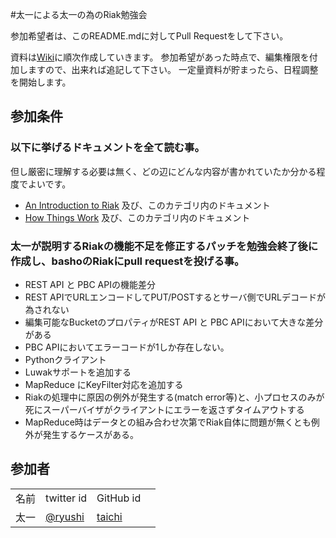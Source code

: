#太一による太一の為のRiak勉強会

参加希望者は、このREADME.mdに対してPull Requestをして下さい。

資料は[Wiki](https://github.com/taichi/learningRiak/wiki)に順次作成していきます。
参加希望があった時点で、編集権限を付加しますので、出来れば追記して下さい。
一定量資料が貯まったら、日程調整を開始します。

## 参加条件

### 以下に挙げるドキュメントを全て読む事。
但し厳密に理解する必要は無く、どの辺にどんな内容が書かれていたか分かる程度でよいです。

* [An Introduction to Riak](http://wiki.basho.com/An-Introduction-to-Riak.html) 及び、このカテゴリ内のドキュメント
* [How Things Work](http://wiki.basho.com/How-Things-Work.html) 及び、このカテゴリ内のドキュメント

### 太一が説明するRiakの機能不足を修正するパッチを勉強会終了後に作成し、bashoのRiakにpull requestを投げる事。
* REST API と PBC APIの機能差分 
 * REST APIでURLエンコードしてPUT/POSTするとサーバ側でURLデコードが為されない
 * 編集可能なBucketのプロパティがREST API と PBC APIにおいて大きな差分がある
 * PBC APIにおいてエラーコードが1しか存在しない。
* Pythonクライアント
 * Luwakサポートを追加する
 * MapReduce にKeyFilter対応を追加する
* Riakの処理中に原因の例外が発生する(match error等)と、小プロセスのみが死にスーパーバイザがクライアントにエラーを返さずタイムアウトする
 * MapReduce時はデータとの組み合わせ次第でRiak自体に問題が無くとも例外が発生するケースがある。

## 参加者
<table>
<tr><td>名前</td><td>twitter id</td><td>GitHub id<td></td></tr>
<tr><td>太一</td><td><a href="http://twitter.com/ryushi">@ryushi</a></td><td><a href="https://github.com/taichi">taichi</a></td></tr>
</table>

